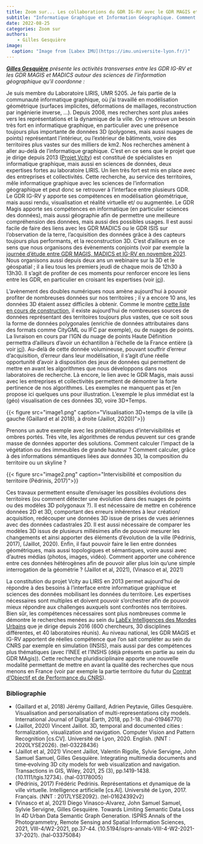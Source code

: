 ```yaml
---
title: Zoom sur... Les collaborations du GDR IG-RV avec le GDR MAGIS et MADICS autour des sciences de l’information géographique
subtitle: "Informatique Graphique et Information Géographique. Comment mieux comprendre, grâce aux données, les territoires et leur évolution"
date: 2022-08-25
categories: Zoom sur
authors: 
    - Gilles Gesquière
image:
  caption: "Image from [Labex IMU](https://imu.universite-lyon.fr/)"
---
```


*[**Gilles Gesquière**](https://liris.cnrs.fr/page-membre/gilles-gesquiere) présente les activités transverses entre les GDR IG-RV et les GDR MAGIS et MADICS autour des sciences de l’information géographique qu'il coordonne :*

Je suis membre du Laboratoire LIRIS, UMR 5205. Je fais partie de la communauté informatique graphique, où j’ai travaillé en modélisation géométrique (surfaces implicites, déformations de maillages, reconstruction par ingénierie inverse, …). Depuis 2008, mes recherches sont plus axées vers les représentations et la dynamique de la ville. On y retrouve un besoin très fort en informatique graphique, en particulier avec une présence toujours plus importante de données 3D (polygones, mais aussi nuages de points) représentant l’intérieur, ou l’extérieur de bâtiments, voire des territoires plus vastes sur des milliers de km2. Nos recherches amènent à aller au-delà de l’informatique graphique. C’est en ce sens que le projet que je dirige depuis 2013 ([Projet Vcity](https://projet.liris.cnrs.fr/vcity/)) est constitué de spécialistes en informatique graphique, mais aussi en sciences de données, deux expertises fortes au laboratoire LIRIS. Un lien très fort est mis en place avec des entreprises et collectivités.
Cette recherche, au service des territoires, mêle informatique graphique avec les sciences de l’information géographique et peut donc se retrouver à l’interface entre plusieurs GDR. Le GDR IG-RV y apporte ses compétences en modélisation géométrique, mais aussi rendu, visualisation et réalité virtuelle et/ ou augmentée. Le GDR Magis apporte ses compétences en informatique (en particulier sciences des données), mais aussi géographie afin de permettre une meilleure compréhension des données, mais aussi des possibles usages. Il est aussi facile de faire des liens avec les GDR MADICS ou le GDR ISIS sur l’observation de la terre, l’acquisition des données grâce à des capteurs toujours plus performants, et la reconstruction 3D. C’est d’ailleurs en ce sens que nous organisons des évènements conjoints (voir par exemple la [journée d’étude entre GDR MAGIS, MADICS et IG-RV en novembre 2021](https://github.com/VCityTeam/MAGIS-AP3D/blob/master/Media/JourneeObservation3D.md). Nous organisons aussi depuis deux ans un webinaire sur la 3D et le géospatial ; il a lieu tous les premiers jeudi de chaque mois de 12h30 à 13h30. Il s’agit de profiter de ces moments pour renforcer encore les liens entre les GDR, en particulier en croisant les expertises (voir [ici](https://github.com/VCityTeam/MAGIS-AP3D/blob/master/Media/README.md)). 

L’avènement des doubles numériques nous amène aujourd’hui à pouvoir profiter de nombreuses données sur nos territoires ; il y a encore 10 ans, les données 3D étaient assez difficiles à obtenir. Comme le montre [cette liste en cours de construction](https://github.com/VCityTeam/MAGIS-AP3D/blob/master/data.md), il existe aujourd’hui de nombreuses sources de données représentant des territoires toujours plus vastes, que ce soit sous la forme de données polygonales (enrichie de données attributaires dans des formats comme CityGML ou IFC par exemple), ou de nuages de points. La livraison en cours par l’IGN du nuage de points Haute Définition permettra d’ailleurs d’avoir un échantillon à l’échelle de la France entière (à voir [ici](https://geoservices.ign.fr/lidarhd)). Au-delà de cette donnée volumineuse, pouvant souffrir d’erreur d’acquisition, d’erreur dans leur  modélisation, il s’agit d’une réelle opportunité d’avoir à disposition des jeux de données qui permettent de mettre en avant les algorithmes que nous développons dans nos laboratoires de recherche. Là encore, le lien avec le GDR Magis, mais aussi avec les entreprises et collectivités permettent de démontrer la forte pertinence de nos algorithmes. Les exemples ne manquent pas et j’en propose ici quelques uns pour illustration. 
L’exemple le plus immédiat est la (géo) visualisation de ces données 3D, voire 3D+Temps. 


{{< figure src="image1.png" caption="Visualisation 3D+temps de la ville (à gauche (Gaillard et al 2018), à droite (Jaillot, 2020))">}}



Prenons un autre exemple avec les problématiques d’intervisibilités et ombres portés. Très vite, les algorithmes de rendus peuvent sur ces grande masse de données apporter des solutions. Comment calculer l’impact de la végétation ou des immeubles de grande hauteur ? Comment calculer, grâce à des informations sémantiques liées aux données 3D, la composition du territoire ou un skyline ? 
 
 
{{< figure src="image2.png" caption="Intervisibilité et composition du territoire (Pédrinis, 2017)">}}

Ces travaux permettent ensuite d’envisager les possibles évolutions des territoires (ou comment détecter une évolution dans des nuages de points ou des modèles 3D polygonaux ?). Il est nécessaire de mettre en cohérence données 2D et 3D, comportant des erreurs inhérentes à leur création/ acquisition, redécouper une données 3D issue de prises de vues aériennes avec des données cadastrales 2D. Il est aussi nécessaire de comparer les modèles 3D issus de plusieurs millésimes afin de pouvoir mesurer les changements et ainsi apporter des éléments d’évolution de la ville (Pédrinis, 2017), (Jaillot, 2020).
Enfin, il faut pouvoir faire le lien entre données géométriques, mais aussi topologiques et sémantiques, voire aussi avec d’autres médias (photos, images, vidéo). Comment apporter une cohérence entre ces données hétérogènes afin de pouvoir aller plus loin qu’une simple interrogation de la géométrie ? (Jaillot et al, 2021), (Vinasco et al, 2021)

La constitution du projet Vcity au LIRIS en 2013 permet aujourd’hui de répondre à des besoins à l’interface entre informatique graphique et sciences des données mobilisant les données du territoire. Les expertises nécessaires sont multiples et doivent pouvoir s’orchestrer afin de pouvoir mieux répondre aux challenges auxquels sont confrontés nos territoires. Bien sûr, les compétences nécessaires sont plus nombreuses comme le démontre le recherches menées au sein du [LabEx Intelligences des Mondes Urbains](https://imu.universite-lyon.fr/) que je dirige depuis 2016 (600 chercheurs, 30 disciplines différentes, et 40 laboratoires réunis). 
Au niveau national, les GDR MAGIS et IG-RV apportent de réelles compétence que l’on sait compléter au sein du CNRS par exemple en simulation (INSIS), mais aussi par des compétences plus thématiques (avec l’INEE et l’INSHS (déjà présents en partie au sein du GDR MAgis)). Cette recherche pluridisciplinaire apporte une nouvelle modalité permettant de mettre en avant la qualité des recherches que nous menons en France (voir par exemple la partie territoire du futur du [Contrat d’Objectif et de Performance du CNRS](https://www.cnrs.fr/sites/default/files/download-file/COP_CNRS1_0.pdf)). 

### Bibliographie
- (Gaillard et al, 2018) Jérémy Gaillard, Adrien Peytavie, Gilles Gesquière. Visualisation and personalisation of multi-representations city models. International Journal of Digital Earth, 2018, pp.1-18. ⟨hal-01946770⟩
- (Jaillot, 2020) Vincent Jaillot. 3D, temporal and documented cities : formalization, visualization and navigation. Computer Vision and Pattern Recognition [cs.CV]. Université de Lyon, 2020. English. ⟨NNT : 2020LYSE2026⟩. ⟨tel-03228436⟩
- (Jaillot et al, 2021) Vincent Jaillot, Valentin Rigolle, Sylvie Servigne, John Samuel Samuel, Gilles Gesquière. Integrating multimedia documents and time‐evolving 3D city models for web visualization and navigation. Transactions in GIS, Wiley, 2021, 25 (3), pp.1419-1438. ⟨10.1111/tgis.12734⟩. ⟨hal-03178005⟩
- (Pédrinis, 2017) Frédéric Pedrinis. Représentations et dynamique de la ville virtuelle. Intelligence artificielle [cs.AI]. Université de Lyon, 2017. Français. ⟨NNT : 2017LYSE2092⟩. ⟨tel-01624392v2⟩
- (Vinasco et al, 2021) Diego Vinasco-Alvarez, John Samuel Samuel, Sylvie Servigne, Gilles Gesquière. Towards Limiting Semantic Data Loss In 4D Urban Data Semantic Graph Generation. ISPRS Annals of the Photogrammetry, Remote Sensing and Spatial Information Sciences, 2021, VIII-4/W2-2021, pp.37-44. ⟨10.5194/isprs-annals-VIII-4-W2-2021-37-2021⟩. ⟨hal-03375084⟩
